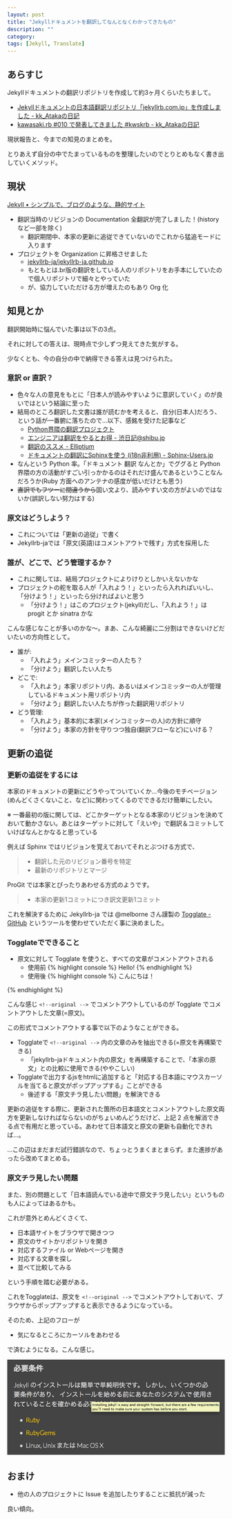 ```yaml
---
layout: post
title: "Jekyllドキュメントを翻訳してなんとなくわかってきたもの"
description: ""
category: 
tags: [Jekyll, Translate]
---
```


## あらすじ

Jekyllドキュメントの翻訳リポジトリを作成して約3ヶ月くらいたちまして。

- [Jekyllドキュメントの日本語翻訳リポジトリ「jekyllrb.com.jp」を作成しました - kk_Atakaの日記](http://d.hatena.ne.jp/kk_Ataka/20140314/1394723421)
- [kawasaki.rb #010 で発表してきました #kwskrb - kk_Atakaの日記](http://d.hatena.ne.jp/kk_Ataka/20140401/1396349183)

現状報告と、今までの知見のまとめを。

とりあえず自分の中でたまっているものを整理したいのでとりとめもなく書き出していくメソッド。

## 現状

[Jekyll &bull; シンプルで、ブログのような、静的サイト](http://jekyllrb-ja.github.io/)

- 翻訳当時のリビジョンの Documentation 全翻訳が完了しました！(historyなど一部を除く)
  - 翻訳期間中、本家の更新に追従できていないのでこれから猛追モードに入ります
- プロジェクトを Organization に昇格させました
  - [jekyllrb-ja/jekyllrb-ja.github.io](https://github.com/jekyllrb-ja/jekyllrb-ja.github.io)
  - もともとは.br版の翻訳をしている人のリポジトリをお手本にしていたので個人リポジトリで細々とやっていた
  - が、協力していただける方が増えたのもあり Org 化

## 知見とか

翻訳開始時に悩んでいた事は以下の3点。

それに対しての答えは、現時点で少しずつ見えてきた気がする。

少なくとも、今の自分の中で納得できる答えは見つけられた。

### 意訳 or 直訳？

- 色々な人の意見をもとに「日本人が読みやすいように意訳していく」のが良いではという結論に至った
- 結局のところ翻訳した文書は誰が読むかを考えると、自分(日本人)だろう、という話が一番腑に落ちたので…以下、感銘を受けた記事など
  - [Python界隈の翻訳プロジェクト](http://www.slideshare.net/t2y/python-6731903)
  - [エンジニアは翻訳をやるとお得 - 渋日記@shibu.jp](http://blog.shibu.jp/article/30577636.html)
  - [翻訳のススメ - Elliptium](http://tink.elliptium.net/2014/04/26/a_suggestion_on_translation.html)
  - [ドキュメントの翻訳にSphinxを使う (i18n非利用) - Sphinx-Users.jp](http://sphinx-users.jp/cookbook/translation.html)
- なんという Python 率。「ドキュメント 翻訳 なんとか」でググると Python 界隈の方の活動がすごい引っかかるのはそれだけ盛んであるということなんだろうか(Ruby 方面へのアンテナの感度が低いだけとも思う)
- <del>直訳でもフツーに間違うから</del>固い文より、読みやすい文の方がよいのではないか(誤訳しない努力はする)

### 原文はどうしよう？

- これについては「更新の追従」で書く
- Jekyllrb-jaでは「原文(英語)はコメントアウトで残す」方式を採用した

### 誰が、どこで、どう管理するか？

- これに関しては、結局プロジェクトによりけりとしかいえないかな
- プロジェクトの舵を取る人が「入れよう！」といったら入れればいいし、「分けよう！」といったら分ければよいと思う
  - 「分けよう！」はこのプロジェクト(jekyll)だし、「入れよう！」は progit とか sinatra かな

こんな感じなことが多いのかな〜。まあ、こんな綺麗に二分割はできないけどだいたいの方向性として。

- 誰が:
  - 「入れよう」メインコミッターの人たち？
  - 「分けよう」翻訳したい人たち
- どこで:
  - 「入れよう」本家リポジトリ内、あるいはメインコミッターの人が管理しているドキュメント用リポジトリ内
  - 「分けよう」翻訳したい人たちが作った翻訳用リポジトリ
- どう管理:
  - 「入れよう」基本的に本家(メインコミッターの人)の方針に順守
  - 「分けよう」本家の方針を守りつつ独自(翻訳フローなど)にいける？

## 更新の追従

### 更新の追従をするには

本家のドキュメントの更新にどうやってついていくか…今後のモチベージョン(めんどくさくないこと、など)に関わってくるのでできるだけ簡単にしたい。

※ 一番最初の版に関しては、どこかターゲットとなる本家のリビジョンを決めておいて動かさない。あとはターゲットに対して「えいや」で翻訳＆コミットしていけばなんとかなると思っている

例えば Sphinx ではリビジョンを覚えておいてそれとぶつける方式で、

> - 翻訳した元のリビジョン番号を特定
> - 最新のリポジトリとマージ

ProGit では本家とぴったりあわせる方式のようです。

> - 本家の更新1コミットにつき訳文更新1コミット

これを解決するために Jekyllrb-ja では @melborne さん謹製の [Togglate - GitHub](https://github.com/melborne/togglate) というツールを使わせていただく事に決めました。

### Togglateでできること

- 原文に対して Togglate を使うと、すべての文章がコメントアウトされる
  - 使用前
{% highlight console %}
Hello!
{% endhighlight %}
  - 使用後
{% highlight console %}
こんにちは！

<!--original
Hello!
-->
{% endhighlight %}

こんな感じ `<!--original -->` でコメントアウトしているのが Togglate でコメントアウトした文章(=原文)。

この形式でコメントアウトする事で以下のようなことができる。

- Togglateで `<!--original -->` 内の文章のみを抽出できる(=原文を再構築できる)
  - 「jekyllrb-jaドキュメント内の原文」を再構築することで、「本家の原文」との比較に使用できる(ややこしい)
- Togglateで出力するjsをhtmlに追加すると「対応する日本語にマウスカーソルを当てると原文がポップアップする」ことができる
  - 後述する「原文チラ見したい問題」を解決できる

更新の追従をする際に、更新された箇所の日本語文とコメントアウトした原文両方を更新しなければならないのがちょいめんどうだけど、上記 2 点を解消できる点で有用だと思っている。あわせて日本語文と原文の更新も自動化できれば…。

…この辺はまだまだ試行錯誤なので、ちょっとうまくまとまらず。また進捗があったら改めてまとめる。

### 原文チラ見したい問題

また、別の問題として「日本語読んでいる途中で原文チラ見したい」というものも人によってはあるかも。

これが意外とめんどくさくて、

- 日本語サイトをブラウザで開きつつ
- 原文のサイトかリポジトリを開き
- 対応するファイル or Webページを開き
- 対応する文章を探し
- 並べて比較してみる

という手順を踏む必要がある。

これをTogglateは、原文を `<!--original -->` でコメントアウトしておいて、ブラウザからポップアップすると表示できるようになっている。

そのため、上記のフローが

- 気になるところにカーソルをあわせる

で済むようになる。こんな感じ。

![img](/static/images/2014-06-22/use-togglate.png)

## おまけ

- 他の人のプロジェクトに Issue を追加したりすることに抵抗が減った

良い傾向。
